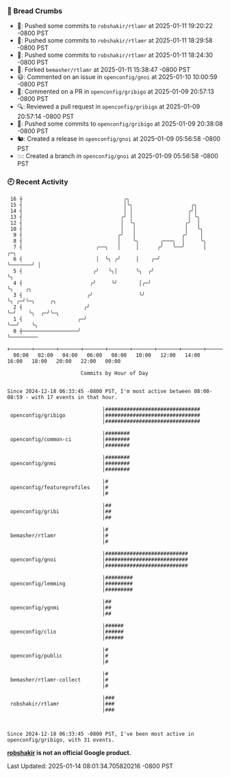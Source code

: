 ### 🍞 Bread Crumbs

 * 🚢: Pushed some commits to `robshakir/rtlamr` at 2025-01-11 19:20:22 -0800 PST
 * 🚢: Pushed some commits to `robshakir/rtlamr` at 2025-01-11 18:29:58 -0800 PST
 * 🚢: Pushed some commits to `robshakir/rtlamr` at 2025-01-11 18:24:30 -0800 PST
 * 🍴: Forked `bemasher/rtlamr` at 2025-01-11 15:38:47 -0800 PST
 * 😃: Commented on an issue in `openconfig/gnoi` at 2025-01-10 10:00:59 -0800 PST
 * 💬: Commented on a PR in  `openconfig/gribigo` at 2025-01-09 20:57:13 -0800 PST
 * 🔍: Reviewed a pull request in  `openconfig/gribigo` at 2025-01-09 20:57:14 -0800 PST
 * 🚢: Pushed some commits to `openconfig/gribigo` at 2025-01-09 20:38:08 -0800 PST
 * 🐿: Created a release in `openconfig/gnoi` at 2025-01-09 05:56:58 -0800 PST
 * 💥: Created a branch in `openconfig/gnoi` at 2025-01-09 05:56:58 -0800 PST

### 🕘 Recent Activity
```
 16 ┼                                 ╭╮
 15 ┤                                 │╰╮                   ╭╮
 14 ┤                                 │ │                  ╭╯│
 13 ┤                                ╭╯ │                  │ ╰╮
 12 ┤                                │  ╰╮                ╭╯  │
 10 ┤                                │   │                │   ╰╮
  9 ┤                               ╭╯   │               ╭╯    │
  8 ┤                               │    ╰╮       ╭───╮  │     ╰╮
  7 ┤                        ╭──╮   │     │      ╭╯   ╰──╯      │       ╭─╮
  6 ┤                        │  ╰╮ ╭╯     │    ╭─╯              ╰───────╯ │
  5 ┤                       ╭╯   ╰╮│      ╰╮  ╭╯                          ╰╮
  4 ┤                      ╭╯     ╰╯       │╭─╯                            ╰╮    ╭╮
  3 ┤                     ╭╯               ╰╯                               ╰╮ ╭─╯╰─╮     ╭╮
  2 ┤                    ╭╯                                                  ╰─╯    ╰╮  ╭─╯╰─╮
  1 ┤                  ╭─╯                                                           ╰──╯    ╰╮
  0 ┼──────────────────╯                                                                      ╰─────────
    +───────+───────+───────+───────+───────+───────+───────+───────+───────+───────+───────+───────+────
  00:00   02:00   04:00   06:00   08:00   10:00   12:00   14:00   16:00   18:00   20:00   22:00   00:00   

						Commits by Hour of Day


Since 2024-12-18 06:33:45 -0800 PST, I'm most active between 08:00-08:59 - with 17 events in that hour.

```



```
                               |###############################
 openconfig/gribigo            |###############################
                               |###############################

                               |########
 openconfig/common-ci          |########
                               |########

                               |########
 openconfig/gnmi               |########
                               |########

                               |#
 openconfig/featureprofiles    |#
                               |#

                               |##
 openconfig/gribi              |##
                               |##

                               |#
 bemasher/rtlamr               |#
                               |#

                               |###########################
 openconfig/gnoi               |###########################
                               |###########################

                               |#########
 openconfig/lemming            |#########
                               |#########

                               |##
 openconfig/ygnmi              |##
                               |##

                               |######
 openconfig/clio               |######
                               |######

                               |#
 openconfig/public             |#
                               |#

                               |#
 bemasher/rtlamr-collect       |#
                               |#

                               |###
 robshakir/rtlamr              |###
                               |###



Since 2024-12-18 06:33:45 -0800 PST, I've been most active in openconfig/gribigo, with 31 events.

```
**[robshakir](mailto:robjs@google.com) is not an official Google product.**  


Last Updated: 2025-01-14 08:01:34.705820216 -0800 PST
